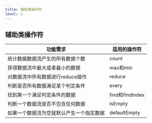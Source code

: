 ```yaml
---
title: 辅助类操作符
level: 1
---
```


## 辅助类操作符

| 功能需求                                 | 适用的操作符    |
| ---------------------------------------- | --------------- |
| 统计数据数据流产生的所有数据个数         | count           |
| 获得数据流中最大或者最小的数据           | max和min        |
| 对数据流中所有数据进行reduce操作         | reduce          |
| 判断是否所有数据满足某个判定条件         | every           |
| 找到第一个满足判定条件的数据             | find和findIndex |
| 判断一个数据流是否不包含任何数据         | isEmpty         |
| 如果一个数据流为空就默认产生一个指定数据 | defaultEmpty    |

